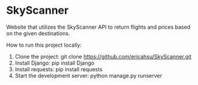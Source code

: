 # SkyScanner
 Website that utilizes the SkyScanner API to return flights and prices based on the given destinations.

How to run this project locally:
1. Clone the project: git clone https://github.com/ericahsu/SkyScanner.git
2. Install Django: pip install Django
3. Install requests: pip install requests
4. Start the development server: python manage.py runserver
